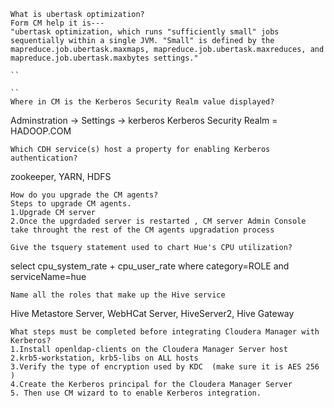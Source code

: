 ```
What is ubertask optimization?
Form CM help it is---
"ubertask optimization, which runs "sufficiently small" jobs sequentially within a single JVM. "Small" is defined by the mapreduce.job.ubertask.maxmaps, mapreduce.job.ubertask.maxreduces, and mapreduce.job.ubertask.maxbytes settings."

``

``
Where in CM is the Kerberos Security Realm value displayed?
```
Adminstration ->  Settings -> kerberos 
Kerberos Security Realm = HADOOP.COM


```
Which CDH service(s) host a property for enabling Kerberos authentication?
```
zookeeper, YARN, HDFS
```
How do you upgrade the CM agents?
Steps to upgrade CM agents.
1.Upgrade CM server
2.Once the upgrdaded server is restarted , CM server Admin Console take throught the rest of the CM agents upgradation process
```

```
Give the tsquery statement used to chart Hue's CPU utilization?
```
select cpu_system_rate + cpu_user_rate where category=ROLE and serviceName=hue
```
Name all the roles that make up the Hive service
```
Hive Metastore Server, WebHCat Server, HiveServer2, Hive Gateway
```
What steps must be completed before integrating Cloudera Manager with Kerberos?
1.Install openldap-clients on the Cloudera Manager Server host
2.krb5-workstation, krb5-libs on ALL hosts
3.Verify the type of encryption used by KDC  (make sure it is AES 256 )
4.Create the Kerberos principal for the Cloudera Manager Server
5. Then use CM wizard to to enable Kerberos integration.
```